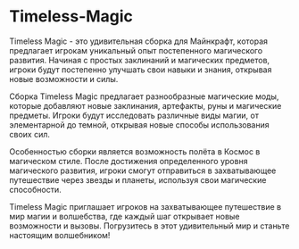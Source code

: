 # Timeless-Magic
Timeless Magic - это удивительная сборка для Майнкрафт, которая предлагает игрокам уникальный опыт постепенного магического развития. Начиная с простых заклинаний и магических предметов, игроки будут постепенно улучшать свои навыки и знания, открывая новые возможности и силы.

Сборка Timeless Magic предлагает разнообразные магические моды, которые добавляют новые заклинания, артефакты, руны и магические предметы. Игроки будут исследовать различные виды магии, от элементарной до темной, открывая новые способы использования своих сил.

Особенностью сборки является возможность полёта в Космос в магическом стиле. После достижения определенного уровня магического развития, игроки смогут отправиться в захватывающее путешествие через звезды и планеты, используя свои магические способности.

Timeless Magic приглашает игроков на захватывающее путешествие в мир магии и волшебства, где каждый шаг открывает новые возможности и вызовы. Погрузитесь в этот удивительный мир и станьте настоящим волшебником!
